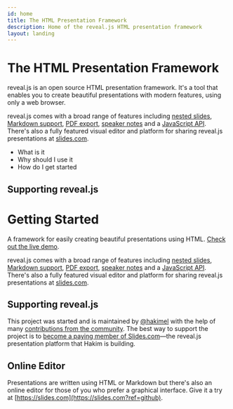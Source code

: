 ```yaml
---
id: home
title: The HTML Presentation Framework
description: Home of the reveal.js HTML presentation framework
layout: landing
---
```


# The HTML Presentation Framework

reveal.js is an open source HTML presentation framework. It's a tool that enables you to create beautiful presentations with modern features, using only a web browser.

reveal.js comes with a broad range of features including [nested slides](https://github.com/hakimel/reveal.js#markup), [Markdown support](https://github.com/hakimel/reveal.js#markdown), [PDF export](https://github.com/hakimel/reveal.js#pdf-export), [speaker notes](https://github.com/hakimel/reveal.js#speaker-notes) and a [JavaScript API](https://github.com/hakimel/reveal.js#api). There's also a fully featured visual editor and platform for sharing reveal.js presentations at [slides.com](https://slides.com?ref=github).


- What is it
- Why should I use it
- How do I get started


## Supporting reveal.js






# Getting Started

A framework for easily creating beautiful presentations using HTML. [Check out the live demo](https://revealjs.com/).

reveal.js comes with a broad range of features including [nested slides](https://github.com/hakimel/reveal.js#markup), [Markdown support](https://github.com/hakimel/reveal.js#markdown), [PDF export](https://github.com/hakimel/reveal.js#pdf-export), [speaker notes](https://github.com/hakimel/reveal.js#speaker-notes) and a [JavaScript API](https://github.com/hakimel/reveal.js#api). There's also a fully featured visual editor and platform for sharing reveal.js presentations at [slides.com](https://slides.com?ref=github).

## Supporting reveal.js
This project was started and is maintained by [@hakimel](https://github.com/hakimel/) with the help of many [contributions from the community](https://github.com/hakimel/reveal.js/graphs/contributors). The best way to support the project is to [become a paying member of Slides.com](https://slides.com/pricing)—the reveal.js presentation platform that Hakim is building.

## Online Editor

Presentations are written using HTML or Markdown but there's also an online editor for those of you who prefer a graphical interface. Give it a try at [https://slides.com](https://slides.com?ref=github).
